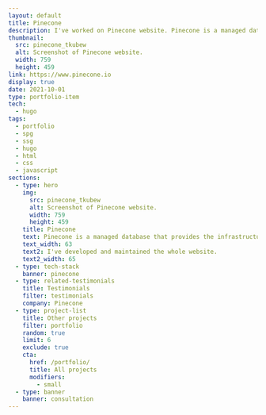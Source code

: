 ```yaml
---
layout: default
title: Pinecone
description: I've worked on Pinecone website. Pinecone is a managed database that provides the infrastructure for ML applications to search and rank results on similarities.
thumbnail:
  src: pinecone_tkubew
  alt: Screenshot of Pinecone website.
  width: 759
  height: 459
link: https://www.pinecone.io
display: true
date: 2021-10-01
type: portfolio-item
tech:
  - hugo
tags:
  - portfolio
  - spg
  - ssg
  - hugo
  - html
  - css
  - javascript
sections:
  - type: hero
    img:
      src: pinecone_tkubew
      alt: Screenshot of Pinecone website.
      width: 759
      height: 459
    title: Pinecone
    text: Pinecone is a managed database that provides the infrastructure for ML applications that need to search and rank results based on similarities, such as recommendations, personalization, image search, and more.
    text_width: 63
    text2: I've developed and maintained the whole website.
    text2_width: 65
  - type: tech-stack
    banner: pinecone
  - type: related-testimonials
    title: Testimonials
    filter: testimonials
    company: Pinecone
  - type: project-list
    title: Other projects
    filter: portfolio
    random: true
    limit: 6
    exclude: true
    cta:
      href: /portfolio/
      title: All projects
      modifiers:
        - small
  - type: banner
    banner: consultation
---
```

